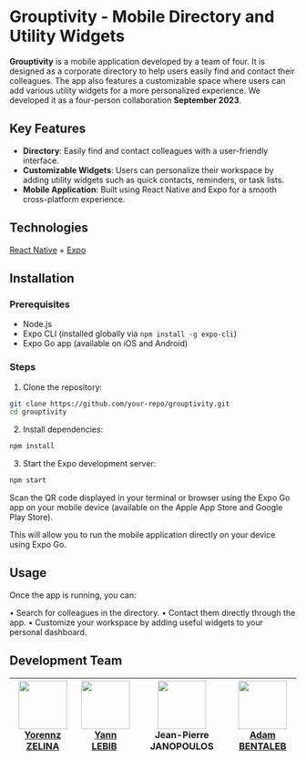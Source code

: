 # Grouptivity - Mobile Directory and Utility Widgets

**Grouptivity** is a mobile application developed by a team of four. It is designed as a corporate directory to help users easily find and contact their colleagues. The app also features a customizable space where users can add various utility widgets for a more personalized experience.
We developed it as a four-person collaboration **September 2023**.

## Key Features

- **Directory**: Easily find and contact colleagues with a user-friendly interface.
- **Customizable Widgets**: Users can personalize their workspace by adding utility widgets such as quick contacts, reminders, or task lists.
- **Mobile Application**: Built using React Native and Expo for a smooth cross-platform experience.

## Technologies

[React Native](https://reactnative.dev/) + [Expo](https://expo.dev/)

## Installation

### Prerequisites

- Node.js
- Expo CLI (installed globally via `npm install -g expo-cli`)
- Expo Go app (available on iOS and Android)

### Steps

1. Clone the repository:

```bash
git clone https://github.com/your-repo/grouptivity.git
cd grouptivity
```

2. Install dependencies:

```bash
npm install
```

3. Start the Expo development server:

```bash
npm start
```

Scan the QR code displayed in your terminal or browser using the Expo Go app on your mobile device (available on the Apple App Store and Google Play Store).

This will allow you to run the mobile application directly on your device using Expo Go.

## Usage

Once the app is running, you can:

  •	Search for colleagues in the directory.
  •	Contact them directly through the app.
  •	Customize your workspace by adding useful widgets to your personal dashboard.

## Development Team

| [<img src="https://github.com/yorennz.png?size=85" width=85><br>Yorennz ZELINA](https://github.com/yorennz) | [<img src="https://github.com/LebibYann.png?size=85" width=85><br>Yann LEBIB](https://github.com/LebibYann) | <img src="https://cdn.pixabay.com/photo/2022/01/30/13/33/github-6980894_960_720.png?size=85" width=85><br>Jean-Pierre JANOPOULOS | [<img src="https://github.com/adambenta.png?size=85](https://github.com/LebibYann.png?size=85" width=85><br>Adam BENTALEB](https://github.com/adambenta) |
| :---: | :---: | :---: | :---: |

